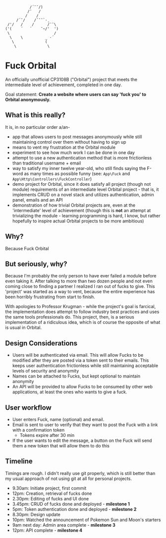                /´¯¯/)
              /¯   /
             /    /
         /´¯/    /´¯¯`·¸
     /'/   /    /      /¨¯\
    ('(    ´   ´    ¯~/'  ')
     \                    /
      \    \          _ ·´
       \              (
        \              \

# Fuck Orbital

An officially unofficial CP3108B ("Orbital") project that meets the intermediate level of achievement,
completed in one day.

Goal statement: **Create a website where users can say 'fuck you' to Orbital anonymously.**

## What is this really?

It is, in no particular order a/an-

- app that allows users to post messages anonymously while still maintaining control over them without having to sign up
- means to vent my frustration at the Orbital module
- experiment to see how much work I can be done in one day
- attempt to use a new authentication method that is more frictionless than traditional username + email
- way to satisfy my inner twelve year-old, who still finds saying the F-word as many times
as possible funny (see: `App\Fuck` and  `App\Http\Controllers\FuckController`)
- demo project for Orbital, since it does satisfy all project (though not module) requirements of
an intermediate level Orbital project - that is, it implements CRUD on a novel stack and utilizes
authentication, admin panel, emails and an API
- demonstration of how trivial Orbital projects are, even at the 'intermediate' level of achievement
 (though this is **not** an attempt at trivializing the module - learning programming is hard, I know,
 but rather hopefully to inspire actual Orbital projects to be more ambitious)

## Why?

Because Fuck Orbital

## But seriously, why?

Because I'm probably the only person to have ever failed a module before even taking
it. After talking to more than two dozen people and not even coming close to finding
a partner I realized I ran out of fucks to give. This 'project' was started as a way to
vent, because the entire experience has been horribly frustrating from start to finish.

With apologies to Professor Krugman - while the project's goal is farcical,
the implementation does attempt to follow industry best practices and uses
the same tools professionals do. This project, then, is a serious implementation of a
ridiculous idea, which is of course the opposite of what is usual in Orbital.


## Design Considerations

- Users will be authenticated via email. This will allow Fucks to be modified after they are posted
 via a token sent to their emails. This keeps user authentication frictionless while still
 maintaining acceptable levels of security and anonymity
- Names can be attached to Fucks, but kept optional to maintain anonymity
- An API will be provided to allow Fucks to be consumed by other web applications, at
 least the ones who wants to give a fuck.

## User workflow

- User enters Fuck, name (optional) and email.
- Email is sent to user to verify that they want to post the Fuck with a link with a confirmation token
  - Tokens expire after 30 min
- If the user wants to edit the message, a button on the Fuck will send them a new token that will allow them to do this

## Timeline

Timings are rough. I didn't really use git properly, which is still better than my usual
 approach of not using git at all for personal projects.

- 9.30am: Initiate project, first commit
- 12pm: Creation, retrieval of fucks done
- 2.30pm: Editing of fucks and UI done
- 3.45pm: CRUD of fucks done and deployed - **milestone 1**
- 5pm: Token authentication done and deployed - **milestone 2**
- 8.30pm: Design update
- 10pm: Watched the announcement of Pokemon Sun and Moon's starters
- 9am next day: Admin area complete - **milestone 3**
- 12pm: API complete - **milestone 4**